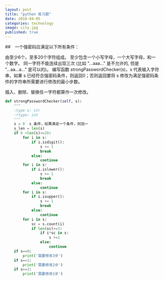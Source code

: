 ```yaml
---
layout: post
title: "python 练习题"
date: 2018-04-05
categories: technology
image: city.jpg
published: true
---
```


##　一个强密码应满足以下所有条件：

由至少6个，至多20个字符组成。
至少包含一个小写字母，一个大写字母，和一个数字。
同一字符不能连续出现三次 (比如 "...aaa..." 是不允许的, 但是 "...aa...a..." 是可以的)。
编写函数 strongPasswordChecker(s)，s 代表输入字符串，如果 s 已经符合强密码条件，则返回0；否则返回要将 s 修改为满足强密码条件的字符串所需要进行修改的最小步数。

插入、删除、替换任一字符都算作一次修改。
```python
def strongPasswordChecker(self, s):
    """
    :type s: str
    :rtype: int
    """
    s = 0  s 条件，如果满足一个条件，则加一
    s_len = len(s)
    if 6 <len(s)<=20:
        for i in s:
            if i.isdigit():
                s += 1
                break
            else:
                continue
        for i in s:
            if i.islower():
                s += 1
                break
            else:
                continue
        for i in s:
            if i.isupper():
                s += 1
                break
            else:
                continue                    
        for i in s:
            sc = s.count(i)
            if len(sc)>=3:
                if i*sc in s:
                    s +=1
                else:
                    continue
    if s==0:
        print('需要修改3步')
    if s==1:
        print('需要修改2步')
    if s==2:
        print('需要修改1步')
```